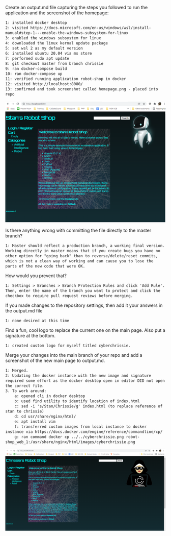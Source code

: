 Create an output.md file capturing the steps you followed to run the
application and the screenshot of the homepage:

    1: installed docker desktop
    2: visited https://docs.microsoft.com/en-us/windows/wsl/install-manual#step-1---enable-the-windows-subsystem-for-linux
    3: enabled the windows subsystem for linux
    4: downloaded the linux kernal update package
    5: set wsl 2 as my default version
    6: installed ubuntu 20.04 via ms store
    7: performed sudo apt update
    8: git checkout master from branch chrissie
    9: ran docker-compose build
    10: ran docker-compose up
    11: verified running application robot-shop in docker
    12: visited http://localhost:8080/
    13: confirmed and took screenshot called homepage.png - placed into repo   

<img src="web/static/images/homepage.png"/>

Is there anything wrong with committing the file directly to the master
branch?

    1: Master should reflect a production branch, a working final version. Working directly in master means that if you create bugs you have no other option for "going back" than to reverse/delete/reset commits, which is not a clean way of working and can cause you to lose the parts of the new code that were OK.

How would you prevent that? 

    1: Settings > Branches > Branch Protection Rules and click 'Add Rule'. Then, enter the name of the branch you want to protect and click the checkbox to require pull request reviews before merging.

If you made changes to the repository settings, then add it your answers in the output.md file
    
    1: none desired at this time

Find a fun, cool logo to replace the current one on the main page. Also put a signature at the bottom. 

    1: created custom logo for myself titled cyberchrissie.
    
Merge your changes into the main branch of your repo and add a screenshot of the new main page to output.md.

    1: Merged.
    2: Updating the docker instance with the new image and signature required some effort as the docker desktop open in editor DID not open the correct file.
    3. To work around:
        a: opened cli in docker desktop
        b: used find utility to identify location of index.html 
        c: sed -i 's/Stan/Chrissie/g' index.html (to replace reference of stan to chrissie)
        d: cd usr/share/nginx/html/
        e: apt install vim
        f: transferred custom images from local instance to docker instance via https://docs.docker.com/engine/reference/commandline/cp/
        g: ran command docker cp ../../cyberchrissie.png robot-shop_web_1:/usr/share/nginx/html/images/cyberchrissie.png 


<img src="web/static/images/index.png"/>
